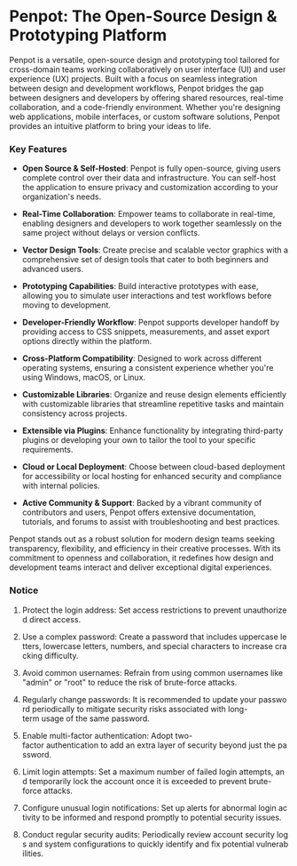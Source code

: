 # Penpot: The Open-Source Design & Prototyping Platform

Penpot is a versatile, open-source design and prototyping tool tailored for cross-domain teams working collaboratively on user interface (UI) and user experience (UX) projects. Built with a focus on seamless integration between design and development workflows, Penpot bridges the gap between designers and developers by offering shared resources, real-time collaboration, and a code-friendly environment. Whether you're designing web applications, mobile interfaces, or custom software solutions, Penpot provides an intuitive platform to bring your ideas to life.

### Key Features

- **Open Source & Self-Hosted**: Penpot is fully open-source, giving users complete control over their data and infrastructure. You can self-host the application to ensure privacy and customization according to your organization's needs.

- **Real-Time Collaboration**: Empower teams to collaborate in real-time, enabling designers and developers to work together seamlessly on the same project without delays or version conflicts.

- **Vector Design Tools**: Create precise and scalable vector graphics with a comprehensive set of design tools that cater to both beginners and advanced users.

- **Prototyping Capabilities**: Build interactive prototypes with ease, allowing you to simulate user interactions and test workflows before moving to development.

- **Developer-Friendly Workflow**: Penpot supports developer handoff by providing access to CSS snippets, measurements, and asset export options directly within the platform.

- **Cross-Platform Compatibility**: Designed to work across different operating systems, ensuring a consistent experience whether you're using Windows, macOS, or Linux.

- **Customizable Libraries**: Organize and reuse design elements efficiently with customizable libraries that streamline repetitive tasks and maintain consistency across projects.

- **Extensible via Plugins**: Enhance functionality by integrating third-party plugins or developing your own to tailor the tool to your specific requirements.

- **Cloud or Local Deployment**: Choose between cloud-based deployment for accessibility or local hosting for enhanced security and compliance with internal policies.

- **Active Community & Support**: Backed by a vibrant community of contributors and users, Penpot offers extensive documentation, tutorials, and forums to assist with troubleshooting and best practices.

Penpot stands out as a robust solution for modern design teams seeking transparency, flexibility, and efficiency in their creative processes. With its commitment to openness and collaboration, it redefines how design and development teams interact and deliver exceptional digital experiences.

### Notice

1.  Protect the login address: Set access restrictions to prevent unauthorized direct access.
    
2.  Use a complex password: Create a password that includes uppercase letters, lowercase letters, numbers, and special characters to increase cracking difficulty.
    
3.  Avoid common usernames: Refrain from using common usernames like "admin" or "root" to reduce the risk of brute-force attacks.
    
4.  Regularly change passwords: It is recommended to update your password periodically to mitigate security risks associated with long-term usage of the same password.
    
5.  Enable multi-factor authentication: Adopt two-factor authentication to add an extra layer of security beyond just the password.
    
6.  Limit login attempts: Set a maximum number of failed login attempts, and temporarily lock the account once it is exceeded to prevent brute-force attacks.
    
7.  Configure unusual login notifications: Set up alerts for abnormal login activity to be informed and respond promptly to potential security issues.
    
8.  Conduct regular security audits: Periodically review account security logs and system configurations to quickly identify and fix potential vulnerabilities.
        